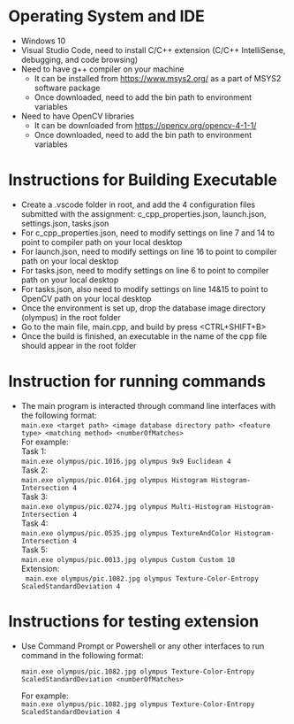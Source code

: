 # Operating System and IDE
- Windows 10
- Visual Studio Code, need to install C/C++ extension (C/C++ IntelliSense, debugging, and code browsing)
- Need to have g++ compiler on your machine 
    - It can be installed from https://www.msys2.org/ as a part of MSYS2 software package
    - Once downloaded, need to add the bin path to environment variables
- Need to have OpenCV libraries 
    - It can be downloaded from https://opencv.org/opencv-4-1-1/ 
    - Once downloaded, need to add the bin path to environment variables



# Instructions for Building Executable
- Create a .vscode folder in root, and add the 4 configuration files submitted with the assignment: c_cpp_properties.json, launch.json, settings.json, tasks.json
- For c_cpp_properties.json, need to modify settings on line 7 and 14 to point to compiler path on your local desktop
- For launch.json, need to modify settings on line 16 to point to compiler path on your local desktop
- For tasks.json, need to modify settings on line 6 to point to compiler path on your local desktop
- For tasks.json, also need to modify settings on line 14&15 to point to OpenCV path on your local desktop
- Once the environment is set up, drop the database image directory (olympus) in the root folder
- Go to the main file, main.cpp, and build by press <CTRL+SHIFT+B>
- Once the build is finished, an executable in the name of the cpp file should appear in the root folder

# Instruction for running commands

- The main program is interacted through command line interfaces with the following format: <br />
````main.exe <target path> <image database directory path> <feature type> <matching method> <numberOfMatches>```` <br />
For example: <br />
Task 1:<br /> ```` main.exe olympus/pic.1016.jpg olympus 9x9 Euclidean 4 ```` <br />
Task 2:<br /> ```` main.exe olympus/pic.0164.jpg olympus Histogram Histogram-Intersection 4 ```` <br />
Task 3:<br /> ```` main.exe olympus/pic.0274.jpg olympus Multi-Histogram Histogram-Intersection 4 ```` <br />
Task 4:<br /> ```` main.exe olympus/pic.0535.jpg olympus TextureAndColor Histogram-Intersection 4 ```` <br />
Task 5: <br />```` main.exe olympus/pic.0013.jpg olympus Custom Custom 10 ```` <br />
Extension: <br />```` main.exe olympus/pic.1082.jpg olympus Texture-Color-Entropy ScaledStandardDeviation 4```` <br />

# Instructions for testing extension
- Use Command Prompt or Powershell or any other interfaces to run command in the following format:

    ```` main.exe olympus/pic.1082.jpg olympus Texture-Color-Entropy ScaledStandardDeviation <numberOfMatches> ````

    For example: <br />
    ```` main.exe olympus/pic.1082.jpg olympus Texture-Color-Entropy ScaledStandardDeviation 4 ````


